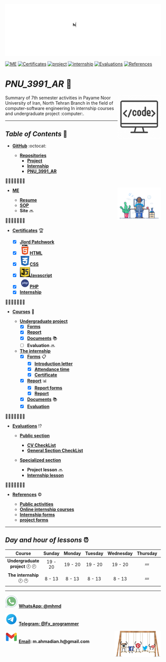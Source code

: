 ![banner](https://github.com/m-ahmadian-h/PNU_3991_AR/blob/main/gif/banner.gif) 

[![ME](https://img.shields.io/badge/ME-60-yellow)](https://github.com/m-ahmadian-h/PNU_3991_AR/blob/main/me)
[![Certificates](https://img.shields.io/badge/Certificates-100-blue)](https://github.com/m-ahmadian-h/PNU_3991_AR/tree/main/Certificates)
[![project](https://img.shields.io/badge/project-80-green)](https://github.com/m-ahmadian-h/PNU_3991_AR/tree/main/Courses/Undergraduate%20Project)
[![internship](https://img.shields.io/badge/internship-100-blue)](https://github.com/m-ahmadian-h/PNU_3991_AR/tree/main/Courses/The%20internship)
[![Evaluations](https://img.shields.io/badge/Evaluations-75-green)](https://github.com/m-ahmadian-h/PNU_3991_AR/tree/main/Assessment)
[![References](https://img.shields.io/badge/References-90-green)](https://github.com/AliRazavi-edu/PNU_3991)

# _PNU_3991_AR_ :wave:
<img src="https://github.com/m-ahmadian-h/PNU_3991_AR/blob/main/img/banner.png" align="right"  width="140" />
Summary of 7th semester activities in Payame Noor University of Iran, North Tehran Branch in the field of computer-software engineering In internship courses and undergraduate project :computer:.

***

## _Table of Contents_ :mag_right:

*  __[GitHub](https://github.com/m-ahmadian-h)__ :octocat: 

   * __[Repositories](https://github.com/m-ahmadian-h?tab=repositories)__
      * __[Project](https://github.com/AliRazavi-edu/PNU_3991/tree/master/_BSc/Project/1115098_02/01_%D9%85%D8%AD%D9%85%D8%AF%20%D8%A7%D8%AD%D9%85%D8%AF%D9%8A%D8%A7%D9%86%20%D9%87%D9%86%D8%B1%D9%85%D9%86%D8%AF)__
      * __[Internship](https://github.com/AliRazavi-edu/PNU_3991/tree/master/_BSc/Internship/1322029_02/01_%D9%85%D8%AD%D9%85%D8%AF%20%D8%A7%D8%AD%D9%85%D8%AF%D9%8A%D8%A7%D9%86%20%D9%87%D9%86%D8%B1%D9%85%D9%86%D8%AF)__
      * __[PNU_3991_AR](https://github.com/m-ahmadian-h/PNU_3991_AR)__


      
:small_orange_diamond::small_orange_diamond::small_orange_diamond::small_orange_diamond::small_orange_diamond::small_orange_diamond::small_orange_diamond:
* __[ME](https://github.com/m-ahmadian-h/PNU_3991_AR/blob/main/me)__  <img src="https://github.com/m-ahmadian-h/PNU_3991_AR/blob/main/gif/01.gif" align="right" width="140" />

   * __[Resume](https://github.com/m-ahmadian-h/PNU_3991_AR/blob/main/me/resume.pdf)__
   * __[SOP](https://github.com/m-ahmadian-h/PNU_3991_AR/blob/main/me/SOP.pdf)__
   * __Site__ :soon:

:small_orange_diamond::small_orange_diamond::small_orange_diamond::small_orange_diamond::small_orange_diamond::small_orange_diamond::small_orange_diamond:
* __[Certificates](https://github.com/m-ahmadian-h/PNU_3991_AR/tree/main/Certificates)__  :trophy:

   * [x] __[Jlord Patchwork](https://github.com/m-ahmadian-h/PNU_3991_AR/blob/main/Certificates/Jlord%20Patchwork.pdf)__
   * [x] ![HTML](https://github.com/m-ahmadian-h/PNU_3991_AR/blob/main/img/html.logo.png)__[HTML](https://github.com/m-ahmadian-h/PNU_3991_AR/blob/main/Certificates/html.pdf)__
   * [x] ![CSS](https://github.com/m-ahmadian-h/PNU_3991_AR/blob/main/img/css.logo.png)__[CSS](https://github.com/m-ahmadian-h/PNU_3991_AR/blob/main/Certificates/CSS.JPG)__
   * [x] ![JS](https://github.com/m-ahmadian-h/PNU_3991_AR/blob/main/img/JS.logo.png)__[Javascript](https://github.com/m-ahmadian-h/PNU_3991_AR/blob/main/Certificates/JS.jpg)__
   * [x] ![PHP](https://github.com/m-ahmadian-h/PNU_3991_AR/blob/main/img/php.logo.png)__[PHP](https://github.com/m-ahmadian-h/PNU_3991_AR/blob/main/Certificates/PHP.jpg)__
   * [x] __[Internship](https://github.com/m-ahmadian-h/PNU_3991_AR/blob/main/Courses/The%20internship/Forms/03.jpg)__

:small_orange_diamond::small_orange_diamond::small_orange_diamond::small_orange_diamond::small_orange_diamond::small_orange_diamond::small_orange_diamond:
* __[Courses](https://github.com/m-ahmadian-h/PNU_3991_AR/tree/main/Courses)__ :checkered_flag:

   * __[Undergraduate project](https://github.com/m-ahmadian-h/PNU_3991_AR/tree/main/Courses/Undergraduate%20Project)__
      * [x] __[Forms](https://github.com/m-ahmadian-h/PNU_3991_AR/tree/main/Courses/Undergraduate%20Project/Forms)__
      * [x] __[Report](https://github.com/m-ahmadian-h/PNU_3991_AR/blob/main/Courses/Undergraduate%20Project/Report.pdf)__
      * [x] __[Documents](https://github.com/m-ahmadian-h/PNU_3991_AR/tree/main/Courses/Undergraduate%20Project/Documents)__ :books:
      * [ ] __Evaluation__ :soon:
      
   * __[The internship](https://github.com/m-ahmadian-h/PNU_3991_AR/tree/main/Courses/The%20internship)__
      * [x] __[Forms](https://github.com/m-ahmadian-h/PNU_3991_AR/tree/main/Courses/The%20internship/Forms)__ :clipboard:
         * [x] __[Introduction letter](https://github.com/m-ahmadian-h/PNU_3991_AR/blob/main/Courses/The%20internship/Forms/01.jpg)__
         * [x] __[Attendance time](https://github.com/m-ahmadian-h/PNU_3991_AR/blob/main/Courses/The%20internship/Forms/02.jpg)__
         * [x] __[Certificate](https://github.com/m-ahmadian-h/PNU_3991_AR/blob/main/Courses/The%20internship/Forms/03.jpg)__
         
      * [x] __[Report](https://github.com/m-ahmadian-h/PNU_3991_AR/tree/main/Courses/The%20internship/Report)__ :bar_chart:
         * [x] __[Report forms](https://github.com/m-ahmadian-h/PNU_3991_AR/blob/main/Courses/The%20internship/Report/Report.pdf)__ 
         * [x] __[Report](https://github.com/m-ahmadian-h/PNU_3991_AR/blob/main/Courses/The%20internship/Report/Internship%20Report%20.pdf)__ 
         
      * [x] __[Documents](https://github.com/m-ahmadian-h/PNU_3991_AR/tree/main/Courses/The%20internship/Documents)__ :books:
      * [x] __[Evaluation](https://github.com/m-ahmadian-h/PNU_3991_AR/blob/main/Assessment/Internship.jpg)__

:small_orange_diamond::small_orange_diamond::small_orange_diamond::small_orange_diamond::small_orange_diamond::small_orange_diamond::small_orange_diamond:
* __[Evaluations](https://github.com/m-ahmadian-h/PNU_3991_AR/tree/main/Assessment)__ :interrobang:

   * __[Public section](https://github.com/m-ahmadian-h/PNU_3991_AR/blob/main/Assessment/Public%20section/README.md)__
      * __[CV CheckList](https://github.com/m-ahmadian-h/PNU_3991_AR/blob/main/Assessment/MA_CV_CheckList_AR_3991.pdf)__
      * __[General Section CheckList](https://github.com/m-ahmadian-h/PNU_3991_AR/blob/main/Assessment/MA_GeneralSection_CheckList_AR_3991.pdf)__
   
   * __[Specialized section](https://github.com/m-ahmadian-h/PNU_3991_AR/tree/main/Assessment/Specialized%20section)__
      * __Project lesson__ :soon:
      * __[Internship lesson](https://github.com/m-ahmadian-h/PNU_3991_AR/blob/main/Assessment/Internship.jpg)__

:small_orange_diamond::small_orange_diamond::small_orange_diamond::small_orange_diamond::small_orange_diamond::small_orange_diamond::small_orange_diamond:
* __[References](https://github.com/AliRazavi-edu/PNU_3991)__ :copyright:

   * __[Public activities](https://github.com/AliRazavi-edu/PNU_3991/tree/master/_BSc/Project#%D8%B3%DB%8C%D8%A7%D9%87%D9%87-%D8%A7%D8%B1%D8%B2%D8%B4%DB%8C%D8%A7%D8%A8%DB%8C-%D8%AF%D8%B1%D8%B3)__
   * __[Online internship courses](https://github.com/AliRazavi-edu/PNU_3991/tree/master/_BSc/Internship#%D9%85%D9%86%D8%A7%D8%A8%D8%B9)__
   * __[Internship forms](https://github.com/AliRazavi-edu/PNU_3991/raw/master/_BSc/Internship/PNU_BSc_Internship_Forms.zip)__ 
   * __[project forms](http://pnu.ac.ir/portal/file/?1072267/attachments-fgtnbdcl.zip)__ 

      
***

## _Day and hour of lessons_ :alarm_clock:

|Course                                     |Sunday |Monday |Tuesday|Wednesday|Thursday|Friday|Saturday|
|:-----------------------------------------:|:-----:|:-----:|:-----:|:-------:|:------:|:----:|:------:|
|__Undergraduate project__ :clock7: :clock8:|19 - 20|19 - 20|19 - 20|19 - 20  |:zzz:   |:zzz: |19 - 20 |
|__The internship__   :clock8: :clock1:     |8 - 13 |8 - 13 |8 - 13 |8 - 13   |:zzz:   |:zzz: |8 - 13  |

***
![whatsapp](https://github.com/m-ahmadian-h/PNU_3991_AR/blob/main/img/whatsapp.svg)  __[WhatsApp: @mhmd](https://wa.me/+989215166403)__ 

![telegram](https://github.com/m-ahmadian-h/PNU_3991_AR/blob/main/img/telegram.svg)  __[Telegram: @Fx_programmer](https://telegram.me/Fx_programmer)__

![gmail](https://github.com/m-ahmadian-h/PNU_3991_AR/blob/main/img/gmail.svg)  __[Email](mailto:m.ahmadian.h@gmail.com): m.ahmadian.h@gmail.com__
<img src="https://github.com/m-ahmadian-h/PNU_3991_AR/blob/main/gif/04.gif" align="right" width="150" />

